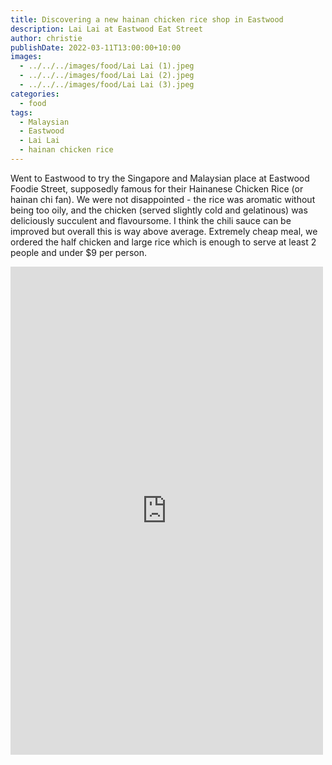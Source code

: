 ```yaml
---
title: Discovering a new hainan chicken rice shop in Eastwood
description: Lai Lai at Eastwood Eat Street
author: christie
publishDate: 2022-03-11T13:00:00+10:00
images:
  - ../../../images/food/Lai Lai (1).jpeg
  - ../../../images/food/Lai Lai (2).jpeg
  - ../../../images/food/Lai Lai (3).jpeg
categories:
  - food
tags:
  - Malaysian
  - Eastwood
  - Lai Lai
  - hainan chicken rice
---
```


Went to Eastwood to try the Singapore and Malaysian place at Eastwood Foodie Street, supposedly famous for their Hainanese Chicken Rice (or hainan chi fan). We were not disappointed - the rice was aromatic without being too oily, and the chicken (served slightly cold and gelatinous) was deliciously succulent and flavoursome. I think the chili sauce can be improved but overall this is way above average. Extremely cheap meal, we ordered the half chicken and large rice which is enough to serve at least 2 people and under $9 per person.

<iframe src="https://www.facebook.com/plugins/post.php?href=https%3A%2F%2Fwww.facebook.com%2Fchris1.tham%2Fposts%2Fpfbid02QkFsLqjBEwM52DT37yDKxAVrHEXCa6wvNN4QMPESa4rY2cWH6QvnV47QZVBhdSX8l&show_text=true&width=500" width="500" height="781" style="border:none;overflow:hidden" scrolling="no" frameborder="0" allowfullscreen="true" allow="autoplay; clipboard-write; encrypted-media; picture-in-picture; web-share"></iframe>
